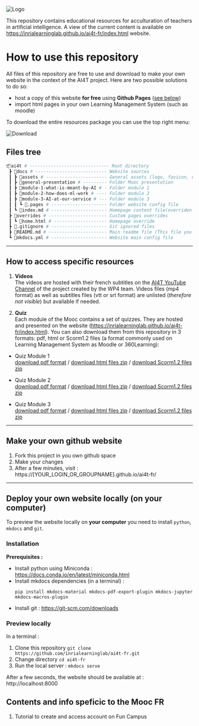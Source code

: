 ![Logo](https://user-images.githubusercontent.com/5736114/133277346-2bf4460c-9a3d-48a7-a28c-6f81fc7f709c.png)

This repository contains educational resources for acculturation of teachers in artificial intelligence. A view of the current content is available on https://inrialearninglab.github.io/ai4t-fr/index.html website.

# How to use this repository

All files of this repository are free to use and download to make your own website in the context of the AI4T project. Here are two possible solutions to do so:
- host a copy of this website **for free** using **Github Pages** ([see below](#make-your-own-github-website))
- import html pages in your own Learning Management System (such as moodle)

To download the entire resources package you can use the top right menu:

![Download](https://user-images.githubusercontent.com/5736114/133274837-b30bf8fa-abb7-4c15-98cc-a6d87d41f6a8.png)


## Files tree

```bash
📦ai4t # ------------------------------ Root directory
 ┣ 📂docs # --------------------------- Website sources
 ┃ ┣ 📂assets # ----------------------- General assets (logo, favicon, etc)
 ┃ ┣ 📂general-presentation # --------- Folder Mooc presentation
 ┃ ┣ 📂module-1-what-is-meant-by-AI # - Folder module 1
 ┃ ┣ 📂module-2-how-does-ml-work # ---- Folder module 2
 ┃ ┣ 📂module-3-AI-at-our-service # --- Folder module 3
 ┃ ┃ ┗ 📜.pages # --------------------- Folder website config file
 ┃ ┗ 📜index.md # --------------------- Homepage content file(overriden by home.html)
 ┣ 📂overrides # ---------------------- Custom pages overrides
 ┃ ┗ 📜home.html # -------------------- Homepage override
 ┣ 📜.gitignore # --------------------- Git ignored files
 ┣ 📜README.md # ---------------------- Main readme file (This file you're reading)
 ┗ 📜mkdocs.yml # --------------------- Website main config file
```
--------

## How to access specific resources

1. **Videos**  
  The videos are hosted with their french subtitles on the [AI4T YouTube Channel](https://www.youtube.com/channel/UCBd_PgP_BdhmgdSzz5d83vQ) of the project created by the WP4 team. Videos files (mp4 format) as well as subtitles files (vtt or srt format) are unlisted (_therefore not visible_) but available if needed.

2. **Quiz**  
  Each module of the Mooc contains a set of quizzes. They are hosted and presented on the website (https://inrialearninglab.github.io/ai4t-fr/index.html).
  You can also download them from this repository in 3 formats: pdf, html or Scorm1.2 files (a format commonly used on Learning Management System as Moodle or 360Learning):
  * Quiz Module 1  
    [download pdf format](https://github.com/inrialearninglab/ai4t-fr/raw/main/docs/module-1-what-is-meant-by-ai/1-4-quiz-module-1/Quiz-1-ressources/PDF/AI4T-quiz-module-1-qui-a-peur-de-l-ia-I3XBxXOh.pdf) / [download html files zip](https://github.com/inrialearninglab/ai4t-fr/raw/main/docs/module-1-what-is-meant-by-ai/1-4-quiz-module-1/Quiz-1-ressources/HTML/AI4T-quiz-module-1-qui-a-peur-de-l-ia-html.zip) / [download Scorm1.2 files zip](https://github.com/inrialearninglab/ai4t-fr/raw/main/docs/module-1-what-is-meant-by-ai/1-4-quiz-module-1/Quiz-1-ressources/SCORM/AI4T-quiz-module-1-qui-a-peur-de-l-ia-scorm12-D4dqy_PI.zip)

  * Quiz Module 2  
  [download pdf format](https://github.com/inrialearninglab/ai4t-fr/raw/main/docs/module-2-how-does-ml-work/2-4-quiz-module-2/Quiz-2-ressources/PDF/AI4T-quiz-module-2-comment-fonctionne-lapprentissage-machine-EiWfdkEU.pdf) / [download html files zip](https://github.com/inrialearninglab/ai4t-fr/raw/main/docs/module-2-how-does-ml-work/2-4-quiz-module-2/Quiz-2-ressources/HTML/AI4T-quiz-module-2-comment-fonctionne-lapprentissage-machine-html.zip) / [download Scorm1.2 files zip](https://github.com/inrialearninglab/ai4t-fr/raw/main/docs/module-2-how-does-ml-work/2-4-quiz-module-2/Quiz-2-ressources/SCORM/AI4T-quiz-module-2-comment-fonctionne-lapprentissage-machine-scorm12-niOeaqC8.zip)

  * Quiz Module 3  
    [download pdf format](https://github.com/inrialearninglab/ai4t-fr/raw/main/docs/module-3-AI-at-our-service/3-4-quiz-module-3/Quiz-3-ressources/PDF/AI4T-quiz-module-3-lintelligence-artificielle-a-notre-service-9zJHGuWt.pdf) / [download html files zip](https://github.com/inrialearninglab/ai4t-fr/raw/main/docs/module-3-AI-at-our-service/3-4-quiz-module-3/Quiz-3-ressources/HTML/AI4T-quiz-module-3-lintelligence-artificielle-a-notre-service-html.zip) / [download Scorm1.2 files zip](https://github.com/inrialearninglab/ai4t-fr/raw/main/docs/module-3-AI-at-our-service/3-4-quiz-module-3/Quiz-3-ressources/SCORM/AI4T-quiz-module-3-lintelligence-artificielle-a-notre-service-scorm12-lKgG5hr2.zip)


--------

## Make your own github website

1. Fork this project in you own github space
2. Make your changes
3. After a few minutes, visit : https://[YOUR_LOGIN_OR_GROUPNAME].github.io/ai4t-fr/

--------

## Deploy your own website locally (on your computer)

To preview the website locally on **your computer** you need to install `python`, `mkdocs` and `git`.

### Installation

**Prerequisites :**
- Install python using Miniconda : https://docs.conda.io/en/latest/miniconda.html
- Install mkdocs dependencies (in a terminal) :
  ```shell
  pip install mkdocs-material mkdocs-pdf-export-plugin mkdocs-jupyter mkdocs-macros-plugin
  ```
- Install git : https://git-scm.com/downloads

### Preview locally

In a terminal :

1. Clone this repository `git clone https://github.com/inrialearninglab/ai4t-fr.git`
2. Change directory `cd ai4t-fr`
3. Run the local server : `mkdocs serve`

After a few seconds, the website should be available at : http://localhost:8000

## Contents and info speficic to the Mooc FR
1. Tutorial to create and access account on Fun Campus
